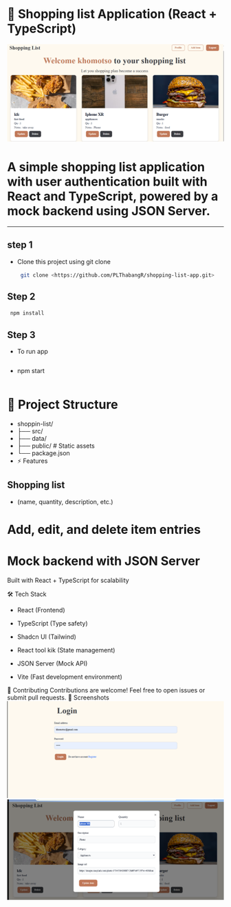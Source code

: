 # 📌 Shopping list Application (React + TypeScript)

![Dashboard Screenshot](https://github.com/PLThabangR/shopping-list-app/blob/main/public/home_page.png)


# A simple shopping list application with user authentication built with **React** and **TypeScript**, powered by a mock backend using **JSON Server**.

---
## step 1
- Clone this project using git clone 
  ```sh
   git clone <https://github.com/PLThabangR/shopping-list-app.git>
   ```

## Step 2 
```sh
 npm install
 ``` 
## Step 3 
- To run app
  ```sh
- npm start
   ``` 

# 📂 Project Structure

- shoppin-list/
- ├── src/          
- ├── data/        
- ├── public/       # Static assets
- └── package.json
- ⚡ Features
## Shopping list 
- (name, quantity, description, etc.)

# Add, edit, and delete item entries

# Mock backend with JSON Server 

Built with React + TypeScript for scalability

🛠️ Tech Stack
- React (Frontend)

- TypeScript (Type safety)
- Shadcn UI (Tailwind)
- React tool kik (State management)
- JSON Server (Mock API)
- Vite (Fast development environment)


🤝 Contributing
Contributions are welcome! Feel free to open issues or submit pull requests.
📸 Screenshots
![Dashboard Screenshot](https://github.com/PLThabangR/shopping-list-app/blob/main/public/login.png)
![Dashboard Screenshot](https://github.com/PLThabangR/shopping-list-app/blob/main/public/edit_page.png)

